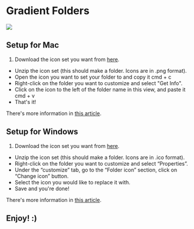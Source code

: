 # Gradient Folders

![](https://una.im/gradient-folders/img/desktop-view.jpg)

## Setup for Mac

1. Download the icon set you want from [here](https://una.im/gradient-folders).
* Unzip the icon set (this should make a folder. Icons are in .png format).
* Open the icon you want to set your folder to and copy it cmd + c
* Right-click on the folder you want to customize and select "Get Info".
* Click on the icon to the left of the folder name in this view, and paste it cmd + v
* That's it!

<p>There's more information in <a href="https://www.hongkiat.com/blog/customize-mac-folder-icon/">this article</a>.</p>

## Setup for Windows

1. Download the icon set you want from [here](https://una.im/gradient-folders).
* Unzip the icon set (this should make a folder. Icons are in .ico format).
* Right-click on the folder you want to customize and select “Properties”.
* Under the “customize” tab, go to the “Folder icon” section, click on “Change icon” button.
* Select the icon you would like to replace it with.
* Save and you're done!

<p>There's more information in <a href="https://www.iseepassword.com/blog/change-desktop-icons-in-windows-10/">this article</a>.</p>

## Enjoy! :)
